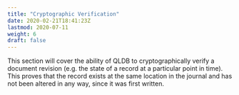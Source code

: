 ```yaml
---
title: "Cryptographic Verification"
date: 2020-02-21T18:41:23Z
lastmod: 2020-07-11
weight: 6
draft: false
---
```


This section will cover the ability of QLDB to cryptographically verify a document revision (e.g. the state of a record at a particular point in time). This proves that the record exists at the same location in the journal and has not been altered in any way, since it was first written.

